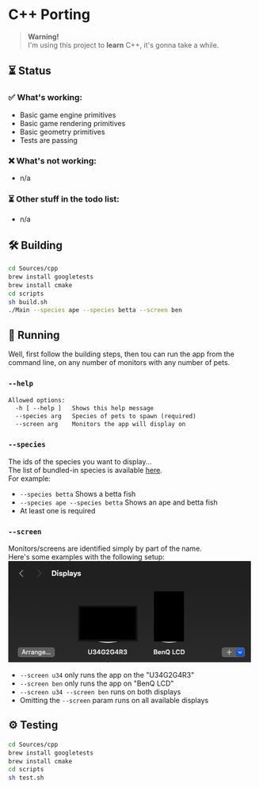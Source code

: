 # C++ Porting

> **Warning!**<br>
> I'm using this project to **learn** C++, it's gonna take a while.

## ⏳ Status

### ✅ What's working:
* Basic game engine primitives
* Basic game rendering primitives
* Basic geometry primitives
* Tests are passing

### ❌ What's not working:
* n/a

### ⏳ Other stuff in the todo list:
* n/a

## 🛠️ Building 
```bash
cd Sources/cpp
brew install googletests
brew install cmake
cd scripts
sh build.sh
./Main --species ape --species betta --screen ben
```

## 🚀 Running
Well, first follow the building steps, then tou can run the app from the command line, on any number of monitors with any number of pets.

### `--help`
```
Allowed options:
  -h [ --help ]   Shows this help message
  --species arg   Species of pets to spawn (required)
  --screen arg    Monitors the app will display on
```

### `--species`
The ids of the species you want to display...<br>
The list of bundled-in species is available [here](https://github.com/curzel-it/bit-therapy/tree/main/Species).<br>
For example:
* `--species betta` Shows a betta fish
* `--species ape --species betta` Shows an ape and betta fish
* At least one is required

### `--screen`
Monitors/screens are identified simply by part of the name.<br>
Here's some examples with the following setup:
![Screenshot of Settings > Displays](docs/displays.png)<br>
* `--screen u34` only runs the app on the "U34G2G4R3"
* `--screen ben` only runs the app on "BenQ LCD"
* `--screen u34 --screen ben` runs on both displays
* Omitting the `--screen` param runs on all available displays


## ⚙️ Testing
```bash
cd Sources/cpp
brew install googletests
brew install cmake
cd scripts
sh test.sh
```